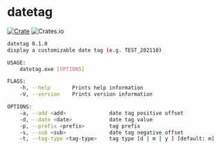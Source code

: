 # datetag

[![Crate](https://img.shields.io/crates/v/datetag)](https://crates.io/crates/datetag)
![Crates.io](https://img.shields.io/crates/l/datetag)

``` bash
datetag 0.1.0
display a customizable date tag (e.g. TEST_202110)

USAGE:
    datetag.exe [OPTIONS]

FLAGS:
    -h, --help       Prints help information
    -V, --version    Prints version information

OPTIONS:
    -a, --add <add>              date tag positive offset
    -d, --date <date>            date tag value
    -p, --prefix <prefix>        tag prefix
    -s, --sub <sub>              date tag negative offset
    -t, --tag-type <tag-type>    tag type [d | m | y ] [default: m]
```
